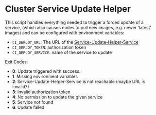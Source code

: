 # Cluster Service Update Helper

This script handles everything needed to trigger a forced update of a service,
(which also causes nodes to pull new images, e.g. newer 'latest' images) and
can be configured with environment variables:

- `CI_DEPLOY_URL`: The URL of the [Service-Update-Helper-Service](https://gitlab.ethz.ch/amiv/service-update-helper-service)
- `CI_DEPLOY_TOKEN`: authorization token
- `CI_DEPLOY_SERVICE`: name of the service to update

Exit Codes:

- **0**: Update triggered with success.
- **1**: Missing environment variables
- **2**: Service-Update-Helper-Service is not reachable (maybe URL is invalid?)
- **3**: Invalid authorization token
- **4**: No permission to update the given service
- **5**: Service not found
- **6**: Update failed
